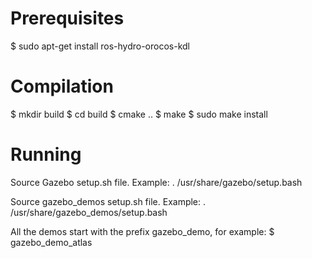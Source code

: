 Prerequisites
==
$ sudo apt-get install ros-hydro-orocos-kdl

Compilation
==
$ mkdir build
$ cd build
$ cmake ..
$ make
$ sudo make install

Running
==
Source Gazebo setup.sh file.
Example: . /usr/share/gazebo/setup.bash

Source gazebo_demos setup.sh file.
Example: . /usr/share/gazebo_demos/setup.bash

All the demos start with the prefix gazebo_demo, for example:
$ gazebo_demo_atlas